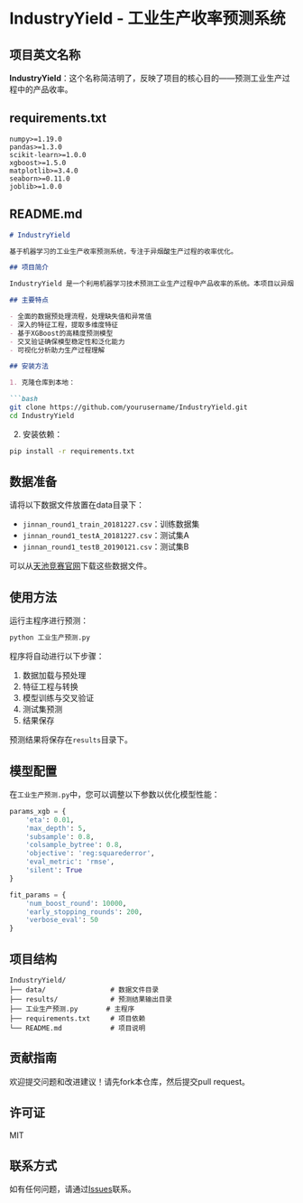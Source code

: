 # IndustryYield - 工业生产收率预测系统

## 项目英文名称

**IndustryYield**：这个名称简洁明了，反映了项目的核心目的——预测工业生产过程中的产品收率。

## requirements.txt

```
numpy>=1.19.0
pandas>=1.3.0
scikit-learn>=1.0.0
xgboost>=1.5.0
matplotlib>=3.4.0
seaborn>=0.11.0
joblib>=1.0.0
```

## README.md

```markdown
# IndustryYield

基于机器学习的工业生产收率预测系统，专注于异烟酸生产过程的收率优化。

## 项目简介

IndustryYield 是一个利用机器学习技术预测工业生产过程中产品收率的系统。本项目以异烟酸生产过程为例，通过分析生产过程中的各项参数（如原料配比、温度、压强、时间等），构建预测模型，帮助生产管理人员提前了解可能的收率情况，优化生产决策。

## 主要特点

- 全面的数据预处理流程，处理缺失值和异常值
- 深入的特征工程，提取多维度特征
- 基于XGBoost的高精度预测模型
- 交叉验证确保模型稳定性和泛化能力
- 可视化分析助力生产过程理解

## 安装方法

1. 克隆仓库到本地：

```bash
git clone https://github.com/yourusername/IndustryYield.git
cd IndustryYield
```

2. 安装依赖：

```bash
pip install -r requirements.txt
```

## 数据准备

请将以下数据文件放置在data目录下：
- `jinnan_round1_train_20181227.csv`：训练数据集
- `jinnan_round1_testA_20181227.csv`：测试集A
- `jinnan_round1_testB_20190121.csv`：测试集B

可以从[天池竞赛官网](https://tianchi.aliyun.com/competition/entrance/231700/information)下载这些数据文件。

## 使用方法

运行主程序进行预测：

```bash
python 工业生产预测.py
```

程序将自动进行以下步骤：
1. 数据加载与预处理
2. 特征工程与转换
3. 模型训练与交叉验证
4. 测试集预测
5. 结果保存

预测结果将保存在`results`目录下。

## 模型配置

在`工业生产预测.py`中，您可以调整以下参数以优化模型性能：

```python
params_xgb = {
    'eta': 0.01,
    'max_depth': 5,
    'subsample': 0.8,
    'colsample_bytree': 0.8,
    'objective': 'reg:squarederror',
    'eval_metric': 'rmse',
    'silent': True
}

fit_params = {
    'num_boost_round': 10000,
    'early_stopping_rounds': 200,
    'verbose_eval': 50
}
```

## 项目结构

```
IndustryYield/
├── data/                # 数据文件目录
├── results/             # 预测结果输出目录
├── 工业生产预测.py       # 主程序
├── requirements.txt     # 项目依赖
└── README.md            # 项目说明
```

## 贡献指南

欢迎提交问题和改进建议！请先fork本仓库，然后提交pull request。

## 许可证

MIT

## 联系方式

如有任何问题，请通过[Issues](https://github.com/yourusername/IndustryYield/issues)联系。
```
